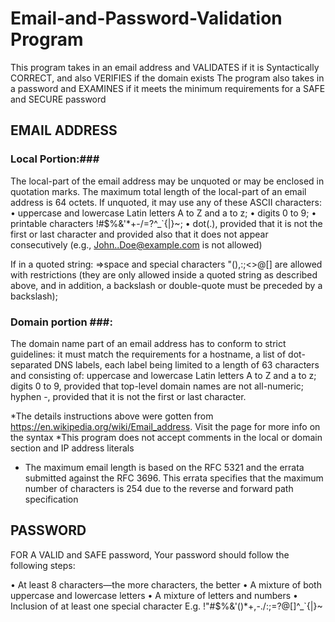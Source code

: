 # Email-and-Password-Validation Program
 This program takes in an email address and VALIDATES if it is Syntactically CORRECT, and also VERIFIES if the domain exists
 The program also takes in a password and EXAMINES if it meets the minimum requirements for a SAFE and SECURE password

## EMAIL ADDRESS ##
### Local Portion:###
The local-part of the email address may be unquoted or may be enclosed in quotation marks.
The maximum total length of the local-part of an email address is 64 octets.
 If unquoted, it may use any of these ASCII characters:
•	uppercase and lowercase Latin letters A to Z and a to z;
•	digits 0 to 9;
•	printable characters !#$%&'*+-/=?^_`{|}~;
•	dot(.), provided that it is not the first or last character and provided also that it does not appear consecutively (e.g., John..Doe@example.com is not allowed)
        
If in a quoted string:
=>space and special characters "(),:;<>@[\] are allowed with restrictions (they are only allowed inside a quoted string as described above, and in addition, a backslash or double-quote must be preceded by a backslash);

### Domain portion ###:
The domain name part of an email address has to conform to strict guidelines: it must match the requirements for a hostname, a list of dot-separated DNS labels, each label being limited to a length of 63 characters and consisting of:
uppercase and lowercase Latin letters A to Z and a to z;
digits 0 to 9, provided that top-level domain names are not all-numeric;
hyphen -, provided that it is not the first or last character.

*The details instructions above were gotten from https://en.wikipedia.org/wiki/Email_address. Visit the page for more info on the syntax
*This program does not accept comments in the local or domain section and IP address literals
 * The maximum email length is based on the RFC 5321 and the errata submitted against the RFC 3696. This errata specifies that the maximum number of characters is 254 due to the reverse and forward path specification

## PASSWORD ##
FOR A VALID and SAFE password, Your password should follow the following steps:
    
•	At least 8 characters—the more characters, the better
•	A mixture of both uppercase and lowercase letters
•	A mixture of letters and numbers
•	Inclusion of at least one special character E.g. !"#$%&'()*+,-./:;=?@[\]^_`{|}~

